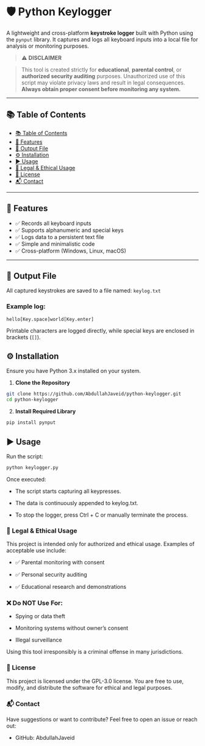 # 🛡️ Python Keylogger

A lightweight and cross-platform **keystroke logger** built with Python using the `pynput` library. It captures and logs all keyboard inputs into a local file for analysis or monitoring purposes.

> ⚠️ **DISCLAIMER**  

> This tool is created strictly for **educational**, **parental control**, or **authorized security auditing** purposes. Unauthorized use of this script may violate privacy laws and result in legal consequences.  
> **Always obtain proper consent before monitoring any system.**

---

## 📚 Table of Contents

- [📚 Table of Contents](#-table-of-contents)
- [🚀 Features](#-features)
- [📂 Output File](#-output-file)
- [⚙️ Installation](#️-installation)
- [▶️ Usage](#️-usage)
- [🛑 Legal & Ethical Usage](#-legal--ethical-usage)
- [📄 License](#-license)
- [📬 Contact](#-contact)

---

## 🚀 Features

- ✅ Records all keyboard inputs
- ✅ Supports alphanumeric and special keys
- ✅ Logs data to a persistent text file
- ✅ Simple and minimalistic code
- ✅ Cross-platform (Windows, Linux, macOS)

---

## 📂 Output File

All captured keystrokes are saved to a file named:
`keylog.txt`

### Example log:

```
hello[Key.space]world[Key.enter]
```

Printable characters are logged directly, while special keys are enclosed in brackets (`[]`).


## ⚙️ Installation

Ensure you have Python 3.x installed on your system.

1. **Clone the Repository**

```bash
git clone https://github.com/AbdullahJaveid/python-keylogger.git
cd python-keylogger
```
2. **Install Required Library**

```bash
pip install pynput
```

## ▶️ Usage

Run the script:

```bash
python keylogger.py
```
Once executed:

- The script starts capturing all keypresses.

- The data is continuously appended to keylog.txt.

- To stop the logger, press Ctrl + C or manually terminate the process.

### 🛑 Legal & Ethical Usage
This project is intended only for authorized and ethical usage. Examples of acceptable use include:

- ✅ Parental monitoring with consent

- ✅ Personal security auditing

- ✅ Educational research and demonstrations

### ❌ Do NOT Use For:
- Spying or data theft

- Monitoring systems without owner’s consent

- Illegal surveillance

Using this tool irresponsibly is a criminal offense in many jurisdictions.

### 📄 License
This project is licensed under the GPL-3.0 license. You are free to use, modify, and distribute the software for ethical and legal purposes.

### 📬 Contact
Have suggestions or want to contribute? Feel free to open an issue or reach out:

- GitHub: AbdullahJaveid